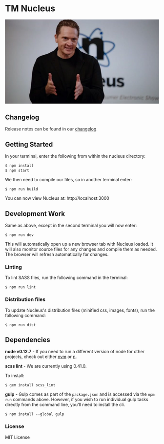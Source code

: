 # TM Nucleus

![alt tag](nucleus.jpg)

## Changelog
Release notes can be found in our [changelog](CHANGELOG.md).

## Getting Started
In your terminal, enter the following from within the nucleus directory:

```
$ npm install
$ npm start
```

We then need to compile our files, so in another terminal enter:

```
$ npm run build
```
You can now view Nucleus at: http://localhost:3000

## Development Work
Same as above, except in the second terminal you will now enter:

```
$ npm run dev
```

This will automatically open up a new browser tab with Nucleus loaded. It will also monitor source files for any changes and compile them as needed. The browser will refresh automatically for changes.

### Linting
To lint SASS files, run the following command in the terminal:

```
$ npm run lint
```

### Distribution files
To update Nucleus's distribution files (minified css, images, fonts), run the following command:

```
$ npm run dist
```

## Dependencies
**node v0.12.7** - If you need to run a different version of node for other projects, check out either [nvm](https://www.npmjs.com/package/nvm) or [n](https://github.com/tj/n).

**scss lint** - We are currently using 0.41.0.

To install:

```
$ gem install scss_lint
```

**gulp** - Gulp comes as part of the `package.json` and is accessed via the `npm run` commands above. However, if you wish to run individual gulp tasks directly from the command line, you'll need to install the cli.

```
$ npm install --global gulp
```

### License
MIT License
